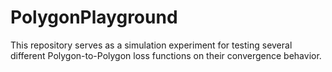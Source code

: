 # PolygonPlayground
This repository serves as a simulation experiment for testing several different Polygon-to-Polygon loss functions on their convergence behavior.
